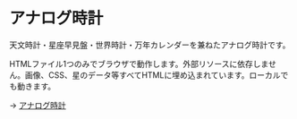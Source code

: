 # アナログ時計

天文時計・星座早見盤・世界時計・万年カレンダーを兼ねたアナログ時計です。

HTMLファイル1つのみでブラウザで動作します。外部リソースに依存しません。画像、CSS、星のデータ等すべてHTMLに埋め込まれています。ローカルでも動きます。

-> [アナログ時計](https://suzuki-navi.github.io/analogclock/)

